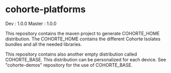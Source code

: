 cohorte-platforms
=================

Dev    : 1.0.0
Master : 1.0.0

This repository contains the maven project to generate COHORTE_HOME distribution.
The COHORTE_HOME contains the different Cohorte Isolates bundles and all the needed libraries.

This repository contains also another empty distribution called COHORTE_BASE.
This distribution can be personalized for each device. See "cohorte-demos" repository for the use of COHORTE_BASE.
